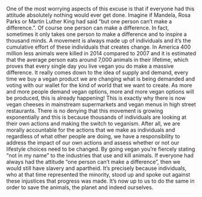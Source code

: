 One of the most worrying aspects of this excuse is that if everyone had this attitude absolutely nothing would ever get done. Imagine if Mandela, Rosa Parks or Martin Luther King had said “but one person can’t make a difference.”. Of course one person can make a difference. In fact, sometimes it only takes one person to make a difference and to inspire a thousand minds. A movement is always made up of individuals and it’s the cumulative effort of these individuals that creates change. In America 400 million less animals were killed in 2014 compared to 2007 and it is estimated that the average person eats around 7,000 animals in their lifetime, which proves that every single day you live vegan you do make a massive difference. It really comes down to the idea of supply and demand, every time we buy a vegan product we are changing what is being demanded and voting with our wallet for the kind of world that we want to create. As more and more people demand vegan options, more and more vegan options will be produced, this is already happening! This is exactly why there is now vegan cheeses in mainstream supermarkets and vegan menus in high street restaurants. There is no denying that this movement is growing exponentially and this is because thousands of individuals are looking at their own actions and making the switch to veganism. After all, we are morally accountable for the actions that we make as individuals and regardless of what other people are doing, we have a responsibility to address the impact of our own actions and assess whether or not our lifestyle choices need to be changed. By going vegan you’re fiercely stating “not in my name” to the industries that use and kill animals. If everyone had always had the attitude “one person can’t make a difference”, then we would still have slavery and apartheid. It’s precisely because individuals, who at that time represented the minority, stood up and spoke out against these injustices that progress was made. It’s now up to us to do the same in order to save the animals, the planet and indeed ourselves.